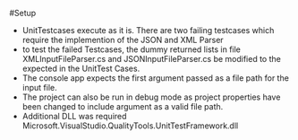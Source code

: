 #Setup
* UnitTestcases execute as it is. There are two failing testcases which require the implemention of the JSON and XML Parser
* to test the failed Testcases, the dummy returned lists in file XMLInputFileParser.cs and JSONInputFileParser.cs be modified to the expected in the UnitTest Cases.
* The console app expects the first argument passed as a file path for the input file.
* The project can also be run in debug mode as project properties have been changed to include argument as a valid file path.
* Additional DLL was required Microsoft.VisualStudio.QualityTools.UnitTestFramework.dll